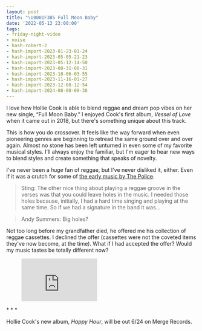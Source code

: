 ```yaml
---
layout: post
title: "\U0001F3B5 Full Moon Baby"
date: '2022-05-13 23:00:00'
tags:
- friday-night-video
- noise
- hash-robert-2
- hash-import-2023-01-23-01-24
- hash-import-2023-05-05-21-23
- hash-import-2023-05-12-14-50
- hash-import-2023-08-31-00-31
- hash-import-2023-10-06-03-55
- hash-import-2023-11-16-01-27
- hash-import-2023-12-08-12-54
- hash-import-2024-08-08-00-38
---
```


I love how Hollie Cook is able to blend reggae and dream pop vibes on her new single, “Full Moon Baby.” I enjoyed Cook's first album, _Vessel of Love_ when it came out in 2018, but there's something unique about this track.

This is how you do crossover. It feels like the way forward when even pioneering genres are beginning to retread the same ground over and over again. Almost no stone has been left unturned in even some of my favorite musical styles. I'll always enjoy the familiar, but I'm eager to hear new ways to blend styles and create something that speaks of novelty.

I've never been a _huge_ fan of reggae, but I've never disliked it, either. Even if it was a crutch for some of [the early music by The Police](https://blog.ayjay.org/42216-2/).

> Sting: The other nice thing about playing a reggae groove in the verses was that you could leave holes in the music. I needed those holes because, initially, I had a hard time singing and playing at the same time. So if we had a signature in the band it was…

> Andy Summers: Big holes?

Not too long before my grandfather died, he offered me his collection of reggae cassettes. I declined the offer (cassettes were not the coveted items they've now become, at the time). What if I had accepted the offer? Would my music tastes be totally different now?

<figure class="kg-card kg-embed-card"><iframe width="200" height="113" src="https://www.youtube.com/embed/t9Twjmn1XiU?feature=oembed" frameborder="0" allow="accelerometer; autoplay; clipboard-write; encrypted-media; gyroscope; picture-in-picture" allowfullscreen></iframe></figure>
* * *

Hollie Cook's new album, _Happy Hour_, will be out 6/24 on Merge Records.

